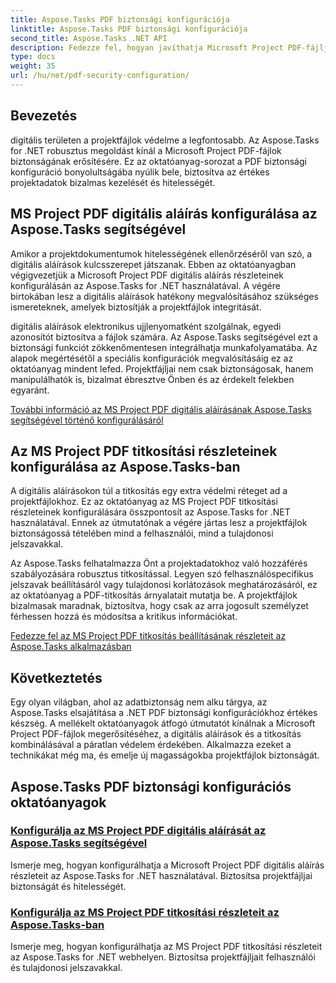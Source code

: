 ```yaml
---
title: Aspose.Tasks PDF biztonsági konfigurációja
linktitle: Aspose.Tasks PDF biztonsági konfigurációja
second_title: Aspose.Tasks .NET API
description: Fedezze fel, hogyan javíthatja Microsoft Project PDF-fájljainak biztonságát az Aspose.Tasks for .NET segítségével. Ismerje meg a digitális aláírási és titkosítási technikákat.
type: docs
weight: 35
url: /hu/net/pdf-security-configuration/
---
```

## Bevezetés

digitális területen a projektfájlok védelme a legfontosabb. Az Aspose.Tasks for .NET robusztus megoldást kínál a Microsoft Project PDF-fájlok biztonságának erősítésére. Ez az oktatóanyag-sorozat a PDF biztonsági konfiguráció bonyolultságába nyúlik bele, biztosítva az értékes projektadatok bizalmas kezelését és hitelességét.

## MS Project PDF digitális aláírás konfigurálása az Aspose.Tasks segítségével

Amikor a projektdokumentumok hitelességének ellenőrzéséről van szó, a digitális aláírások kulcsszerepet játszanak. Ebben az oktatóanyagban végigvezetjük a Microsoft Project PDF digitális aláírás részleteinek konfigurálásán az Aspose.Tasks for .NET használatával. A végére birtokában lesz a digitális aláírások hatékony megvalósításához szükséges ismereteknek, amelyek biztosítják a projektfájlok integritását.

digitális aláírások elektronikus ujjlenyomatként szolgálnak, egyedi azonosítót biztosítva a fájlok számára. Az Aspose.Tasks segítségével ezt a biztonsági funkciót zökkenőmentesen integrálhatja munkafolyamatába. Az alapok megértésétől a speciális konfigurációk megvalósításáig ez az oktatóanyag mindent lefed. Projektfájljai nem csak biztonságosak, hanem manipulálhatók is, bizalmat ébresztve Önben és az érdekelt felekben egyaránt.

[További információ az MS Project PDF digitális aláírásának Aspose.Tasks segítségével történő konfigurálásáról](./pdf-digital-signature-details/)

## Az MS Project PDF titkosítási részleteinek konfigurálása az Aspose.Tasks-ban

A digitális aláírásokon túl a titkosítás egy extra védelmi réteget ad a projektfájlokhoz. Ez az oktatóanyag az MS Project PDF titkosítási részleteinek konfigurálására összpontosít az Aspose.Tasks for .NET használatával. Ennek az útmutatónak a végére jártas lesz a projektfájlok biztonságossá tételében mind a felhasználói, mind a tulajdonosi jelszavakkal.

Az Aspose.Tasks felhatalmazza Önt a projektadatokhoz való hozzáférés szabályozására robusztus titkosítással. Legyen szó felhasználóspecifikus jelszavak beállításáról vagy tulajdonosi korlátozások meghatározásáról, ez az oktatóanyag a PDF-titkosítás árnyalatait mutatja be. A projektfájlok bizalmasak maradnak, biztosítva, hogy csak az arra jogosult személyzet férhessen hozzá és módosítsa a kritikus információkat.

[Fedezze fel az MS Project PDF titkosítás beállításának részleteit az Aspose.Tasks alkalmazásban](./pdf-encryption-details/)

## Következtetés

Egy olyan világban, ahol az adatbiztonság nem alku tárgya, az Aspose.Tasks elsajátítása a .NET PDF biztonsági konfigurációkhoz értékes készség. A mellékelt oktatóanyagok átfogó útmutatót kínálnak a Microsoft Project PDF-fájlok megerősítéséhez, a digitális aláírások és a titkosítás kombinálásával a páratlan védelem érdekében. Alkalmazza ezeket a technikákat még ma, és emelje új magasságokba projektfájlok biztonságát.

## Aspose.Tasks PDF biztonsági konfigurációs oktatóanyagok
### [Konfigurálja az MS Project PDF digitális aláírását az Aspose.Tasks segítségével](./pdf-digital-signature-details/)
Ismerje meg, hogyan konfigurálhatja a Microsoft Project PDF digitális aláírás részleteit az Aspose.Tasks for .NET használatával. Biztosítsa projektfájljai biztonságát és hitelességét.
### [Konfigurálja az MS Project PDF titkosítási részleteit az Aspose.Tasks-ban](./pdf-encryption-details/)
Ismerje meg, hogyan konfigurálhatja az MS Project PDF titkosítási részleteit az Aspose.Tasks for .NET webhelyen. Biztosítsa projektfájljait felhasználói és tulajdonosi jelszavakkal.